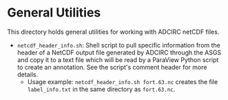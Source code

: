 # General Utilities

This directory holds general utilities for working with ADCIRC netCDF files.

- `netcdf_header_info.sh`: Shell script to pull specific information from the header of a NetCDF output file generated by ADCIRC through the 
ASGS and copy it to a text file which will be read by a ParaView Python script to create an annotation. See the script's comment header for more details.
    - Usage example: `netcdf_header_info.sh fort.63.nc` creates the file `label_info.txt` in the same directory as `fort.63.nc`.
